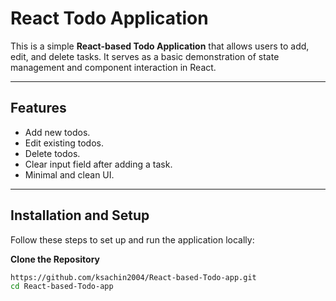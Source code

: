 # React Todo Application

This is a simple **React-based Todo Application** that allows users to add, edit, and delete tasks. It serves as a basic demonstration of state management and component interaction in React.

---

## Features

- Add new todos.
- Edit existing todos.
- Delete todos.
- Clear input field after adding a task.
- Minimal and clean UI.

---


## Installation and Setup

Follow these steps to set up and run the application locally:

**Clone the Repository**
   ```bash
   https://github.com/ksachin2004/React-based-Todo-app.git
   cd React-based-Todo-app
